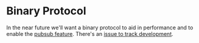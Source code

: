 # Binary Protocol

In the near future we'll want a binary protocol to aid in performance and to enable the [pubsub feature](pubsub.html). There's an [issue to track development](https://github.com/influxdb/influxdb/issues/139).